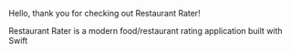 Hello, thank you for checking out Restaurant Rater!

Restaurant Rater is a modern food/restaurant rating application built with Swift